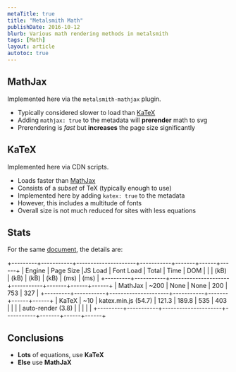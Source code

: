 ```yaml
---
metaTitle: true
title: "Metalsmith Math"
publishDate: 2016-10-12
blurb: Various math rendering methods in metalsmith
tags: [Math]
layout: article
autotoc: true
---
```


## MathJax

Implemented here via the `metalsmith-mathjax` plugin.

- Typically considered slower to load than [KaTeX](https://www.intmath.com/cg5/katex-mathjax-comparison.php)
- Adding `mathjax: true` to the metadata will **prerender** math to svg
- Prerendering is _fast_ but **increases** the page size significantly

## KaTeX

Implemented here via CDN scripts.

- Loads faster than [MathJax](https://www.intmath.com/cg5/katex-mathjax-comparison.php)
- Consists of a _subset_ of TeX (typically enough to use)
- Implemented here by adding `katex: true` to the metadata
- However, this includes a multitude of fonts
- Overall size is not much reduced for sites with less equations

## Stats

For the same [document](/viscous-stress-tensor), the details are:

+---------+-----------+---------------------+-----------+-------+------+------+
| Engine | Page Size |JS Load | Font Load | Total | Time | DOM |
| | (kB) | (kB) | (kB) | (kB) | (ms) | (ms) |
+---------+-----------+---------------------+-----------+-------+------+------+
| MathJax | ~200 | None | None | 200 | 753 | 327 |
+---------+-----------+---------------------+-----------+-------+------+------+
| KaTeX | ~10 | katex.min.js (54.7) | 121.3 | 189.8 | 535 | 403 |
| | | auto-render (3.8) | | | | |
+---------+-----------+---------------------+-----------+-------+------+------+

## Conclusions

- **Lots** of equations, use **KaTeX**
- **Else** use **MathJaX**
